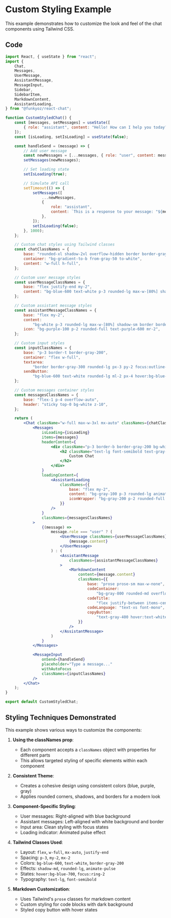# Custom Styling Example

This example demonstrates how to customize the look and feel of the chat components using Tailwind CSS.

## Code

```jsx
import React, { useState } from "react";
import {
    Chat,
    Messages,
    UserMessage,
    AssistantMessage,
    MessageInput,
    Sidebar,
    SidebarItem,
    MarkdownContent,
    AssistantLoading,
} from "@funkyoz/react-chat";

function CustomStyledChat() {
    const [messages, setMessages] = useState([
        { role: "assistant", content: "Hello! How can I help you today?" },
    ]);
    const [isLoading, setIsLoading] = useState(false);

    const handleSend = (message) => {
        // Add user message
        const newMessages = [...messages, { role: "user", content: message }];
        setMessages(newMessages);

        // Set loading state
        setIsLoading(true);

        // Simulate API call
        setTimeout(() => {
            setMessages([
                ...newMessages,
                {
                    role: "assistant",
                    content: `This is a response to your message: "${message}"`,
                },
            ]);
            setIsLoading(false);
        }, 1000);
    };

    // Custom chat styles using Tailwind classes
    const chatClassNames = {
        base: "rounded-xl shadow-2xl overflow-hidden border border-gray-200 h-[600px]",
        container: "bg-gradient-to-b from-gray-50 to-white",
        content: "w-full h-full",
    };

    // Custom user message styles
    const userMessageClassNames = {
        base: "flex justify-end my-2",
        content: "bg-blue-600 text-white p-3 rounded-lg max-w-[80%] shadow-md",
    };

    // Custom assistant message styles
    const assistantMessageClassNames = {
        base: "flex my-2",
        content:
            "bg-white p-3 rounded-lg max-w-[80%] shadow-sm border border-gray-200",
        icon: "bg-purple-100 p-2 rounded-full text-purple-600 mr-2",
    };

    // Custom input styles
    const inputClassNames = {
        base: "p-3 border-t border-gray-200",
        container: "flex w-full",
        textarea:
            "border border-gray-300 rounded-lg px-3 py-2 focus:outline-none focus:ring-2 focus:ring-blue-500",
        sendButton:
            "bg-blue-600 text-white rounded-lg ml-2 px-4 hover:bg-blue-700 transition",
    };

    // Custom messages container styles
    const messagesClassNames = {
        base: "flex-1 p-4 overflow-auto",
        header: "sticky top-0 bg-white z-10",
    };

    return (
        <Chat className="w-full max-w-3xl mx-auto" classNames={chatClassNames}>
            <Messages
                isLoading={isLoading}
                items={messages}
                headerContent={
                    <div className="p-3 border-b border-gray-200 bg-white">
                        <h2 className="text-lg font-semibold text-gray-800">
                            Custom Chat
                        </h2>
                    </div>
                }
                loadingContent={
                    <AssistantLoading
                        classNames={{
                            base: "flex my-2",
                            content: "bg-gray-100 p-3 rounded-lg animate-pulse",
                            iconWrapper: "bg-gray-200 p-2 rounded-full mr-2",
                        }}
                    />
                }
                classNames={messagesClassNames}
            >
                {(message) =>
                    message.role === "user" ? (
                        <UserMessage classNames={userMessageClassNames}>
                            {message.content}
                        </UserMessage>
                    ) : (
                        <AssistantMessage
                            classNames={assistantMessageClassNames}
                        >
                            <MarkdownContent
                                content={message.content}
                                classNames={{
                                    base: "prose prose-sm max-w-none",
                                    codeContainer:
                                        "bg-gray-800 rounded-md overflow-hidden mt-2",
                                    codeTitle:
                                        "flex justify-between items-center px-4 py-1 bg-gray-700 text-gray-200",
                                    codeLanguage: "text-xs font-mono",
                                    copyButton:
                                        "text-gray-400 hover:text-white transition",
                                }}
                            />
                        </AssistantMessage>
                    )
                }
            </Messages>

            <MessageInput
                onSend={handleSend}
                placeholder="Type a message..."
                withAutoFocus
                classNames={inputClassNames}
            />
        </Chat>
    );
}

export default CustomStyledChat;
```

## Styling Techniques Demonstrated

This example shows various ways to customize the components:

1. **Using the classNames prop**:

    - Each component accepts a `classNames` object with properties for different parts
    - This allows targeted styling of specific elements within each component

2. **Consistent Theme**:

    - Creates a cohesive design using consistent colors (blue, purple, gray)
    - Applies rounded corners, shadows, and borders for a modern look

3. **Component-Specific Styling**:

    - User messages: Right-aligned with blue background
    - Assistant messages: Left-aligned with white background and border
    - Input area: Clean styling with focus states
    - Loading indicator: Animated pulse effect

4. **Tailwind Classes Used**:

    - Layout: `flex`, `w-full`, `mx-auto`, `justify-end`
    - Spacing: `p-3`, `my-2`, `mx-2`
    - Colors: `bg-blue-600`, `text-white`, `border-gray-200`
    - Effects: `shadow-md`, `rounded-lg`, `animate-pulse`
    - States: `hover:bg-blue-700`, `focus:ring-2`
    - Typography: `text-lg`, `font-semibold`

5. **Markdown Customization**:
    - Uses Tailwind's `prose` classes for markdown content
    - Custom styling for code blocks with dark background
    - Styled copy button with hover states
